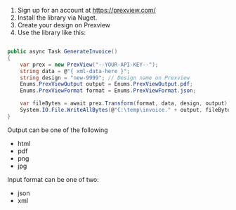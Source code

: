 1. Sign up for an account at https://prexview.com/
2. Install the library via Nuget.
3. Create your design on Prexview
4. Use the library like this:

```csharp

public async Task GenerateInvoice()
{
	var prex = new PrexView("--YOUR-API-KEY--");
	string data = @"{ xml-data-here }";
	string design = "new-9999"; // Design name on Prexview
	Enums.PrexViewOutput output = Enums.PrexViewOutput.pdf;
	Enums.PrexViewFormat format = Enums.PrexViewFormat.json;

	var fileBytes = await prex.Transform(format, data, design, output);
	System.IO.File.WriteAllBytes(@"C:\temp\invoice." + output, fileBytes);
}

```

Output can be one of the following
* html
* pdf
* png
* jpg

Input format can be one of two:
* json
* xml